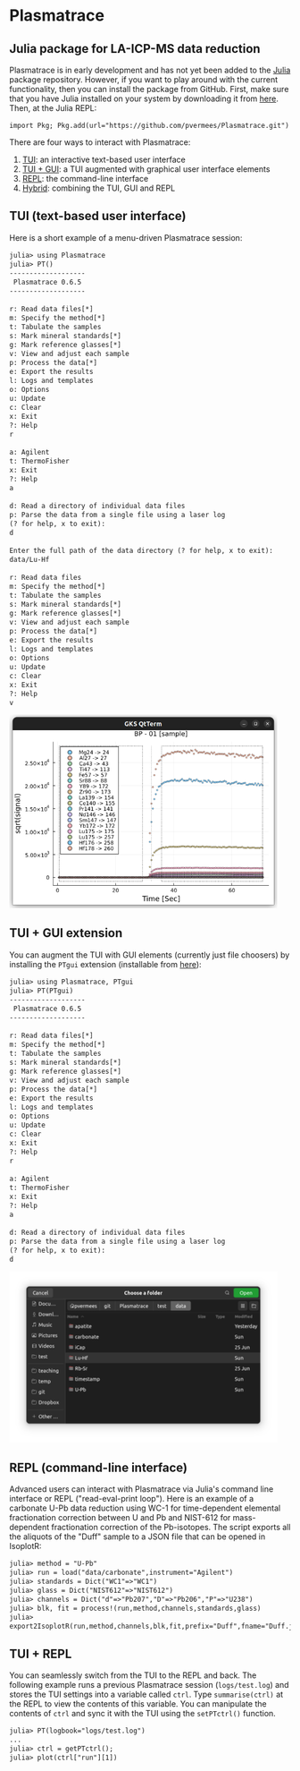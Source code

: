 # Plasmatrace

## Julia package for LA-ICP-MS data reduction

Plasmatrace is in early development and has not yet been added to the
[Julia](https://julialang.org/) package repository. However, if you
want to play around with the current functionality, then you can
install the package from GitHub. First, make sure that you have Julia
installed on your system by downloading it from
[here](https://julialang.org/downloads/#current_stable_release). Then,
at the Julia REPL:

```
import Pkg; Pkg.add(url="https://github.com/pvermees/Plasmatrace.git")
```

There are four ways to interact with Plasmatrace:

1. [TUI](#1-tui-text-based-user-interface): an interactive text-based user interface
2. [TUI + GUI](#2-tui-gui-extension): a TUI augmented with graphical user interface elements
3. [REPL](#3-repl-command-line-interface): the command-line interface
4. [Hybrid](#4-tui-repl): combining the TUI, GUI and REPL

## TUI (text-based user interface)

Here is a short example of a menu-driven Plasmatrace session:

```
julia> using Plasmatrace
julia> PT()
-------------------
 Plasmatrace 0.6.5
-------------------

r: Read data files[*]
m: Specify the method[*]
t: Tabulate the samples
s: Mark mineral standards[*]
g: Mark reference glasses[*]
v: View and adjust each sample
p: Process the data[*]
e: Export the results
l: Logs and templates
o: Options
u: Update
c: Clear
x: Exit
?: Help
r

a: Agilent
t: ThermoFisher
x: Exit
?: Help
a

d: Read a directory of individual data files
p: Parse the data from a single file using a laser log
(? for help, x to exit):
d

Enter the full path of the data directory (? for help, x to exit):
data/Lu-Hf

r: Read data files
m: Specify the method[*]
t: Tabulate the samples
s: Mark mineral standards[*]
g: Mark reference glasses[*]
v: View and adjust each sample
p: Process the data[*]
e: Export the results
l: Logs and templates
o: Options
u: Update
c: Clear
x: Exit
?: Help
v
```

<img src="./img/plot.png" width="480px">

## TUI + GUI extension

You can augment the TUI with GUI elements (currently just file choosers) by installing the
`PTgui` extension (installable from [here](https://github.com/pvermees/PTgui)):

```
julia> using Plasmatrace, PTgui
julia> PT(PTgui)
-------------------
 Plasmatrace 0.6.5
-------------------

r: Read data files[*]
m: Specify the method[*]
t: Tabulate the samples
s: Mark mineral standards[*]
g: Mark reference glasses[*]
v: View and adjust each sample
p: Process the data[*]
e: Export the results
l: Logs and templates
o: Options
u: Update
c: Clear
x: Exit
?: Help
r

a: Agilent
t: ThermoFisher
x: Exit
?: Help
a

d: Read a directory of individual data files
p: Parse the data from a single file using a laser log
(? for help, x to exit):
d
```

<img src="./img/dialog.png" width="480px">

## REPL (command-line interface)

Advanced users can interact with Plasmatrace via Julia's command line
interface or REPL ("read-eval-print loop"). Here is an example of a
carbonate U-Pb data reduction using WC-1 for time-dependent elemental
fractionation correction between U and Pb and NIST-612 for
mass-dependent fractionation correction of the Pb-isotopes. The script
exports all the aliquots of the "Duff" sample to a JSON file that can
be opened in IsoplotR:

```
julia> method = "U-Pb"
julia> run = load("data/carbonate",instrument="Agilent")
julia> standards = Dict("WC1"=>"WC1")
julia> glass = Dict("NIST612"=>"NIST612")
julia> channels = Dict("d"=>"Pb207","D"=>"Pb206","P"=>"U238")
julia> blk, fit = process!(run,method,channels,standards,glass)
julia> export2IsoplotR(run,method,channels,blk,fit,prefix="Duff",fname="Duff.json")
```

## TUI + REPL

You can seamlessly switch from the TUI to the REPL and back. The following example runs a previous Plasmatrace session (`logs/test.log`) and stores the TUI settings into a variable called `ctrl`. Type `summarise(ctrl)` at the REPL to view the contents of this variable. You can manipulate the contents of `ctrl` and sync it with the TUI using the `setPTctrl()` function.

```
julia> PT(logbook="logs/test.log")
...
julia> ctrl = getPTctrl();
julia> plot(ctrl["run"][1])
```